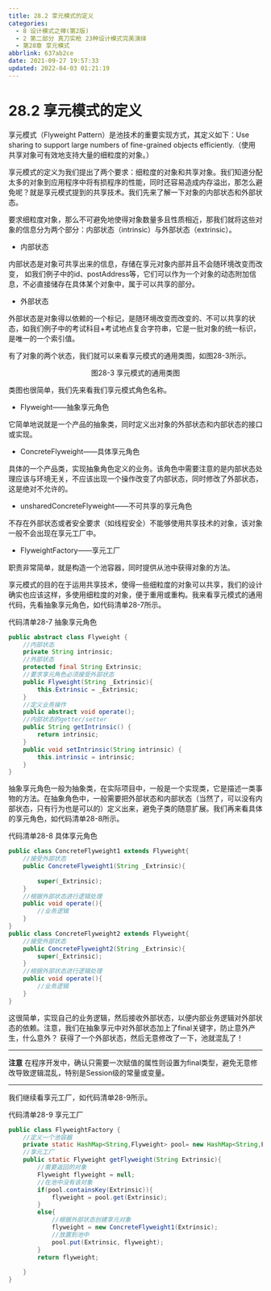 ```yaml
---
title: 28.2 享元模式的定义
categories: 
  - 8 设计模式之禅(第2版)
  - 2 第二部分 真刀实枪 23种设计模式完美演绎
  - 第28章 享元模式
abbrlink: 637ab2ce
date: 2021-09-27 19:57:33
updated: 2022-04-03 01:21:19
---
```

# 28.2 享元模式的定义
享元模式（Flyweight Pattern）是池技术的重要实现方式，其定义如下：Use sharing to support large numbers of fine-grained objects efficiently.（使用共享对象可有效地支持大量的细粒度的对象。）

享元模式的定义为我们提出了两个要求：细粒度的对象和共享对象。我们知道分配太多的对象到应用程序中将有损程序的性能，同时还容易造成内存溢出，那怎么避免呢？就是享元模式提到的共享技术。我们先来了解一下对象的内部状态和外部状态。

要求细粒度对象，那么不可避免地使得对象数量多且性质相近，那我们就将这些对象的信息分为两个部分：内部状态（intrinsic）与外部状态（extrinsic）。

- 内部状态

内部状态是对象可共享出来的信息，存储在享元对象内部并且不会随环境改变而改变， 如我们例子中的id、postAddress等，它们可以作为一个对象的动态附加信息，不必直接储存在具体某个对象中，属于可以共享的部分。
- 外部状态

外部状态是对象得以依赖的一个标记，是随环境改变而改变的、不可以共享的状态，如我们例子中的考试科目+考试地点复合字符串，它是一批对象的统一标识，是唯一的一个索引值。

有了对象的两个状态，我们就可以来看享元模式的通用类图，如图28-3所示。
<center>图28-3 享元模式的通用类图</center>

类图也很简单，我们先来看我们享元模式角色名称。
- Flyweight——抽象享元角色

它简单地说就是一个产品的抽象类，同时定义出对象的外部状态和内部状态的接口或实现。
- ConcreteFlyweight——具体享元角色

具体的一个产品类，实现抽象角色定义的业务。该角色中需要注意的是内部状态处理应该与环境无关，不应该出现一个操作改变了内部状态，同时修改了外部状态，这是绝对不允许的。

- unsharedConcreteFlyweight——不可共享的享元角色

不存在外部状态或者安全要求（如线程安全）不能够使用共享技术的对象，该对象一般不会出现在享元工厂中。
- FlyweightFactory——享元工厂

职责非常简单，就是构造一个池容器，同时提供从池中获得对象的方法。

享元模式的目的在于运用共享技术，使得一些细粒度的对象可以共享，我们的设计确实也应该这样，多使用细粒度的对象，便于重用或重构。我来看享元模式的通用代码，先看抽象享元角色，如代码清单28-7所示。

代码清单28-7 抽象享元角色
```java
public abstract class Flyweight {
    //内部状态
    private String intrinsic;
    //外部状态
    protected final String Extrinsic;
    //要求享元角色必须接受外部状态
    public Flyweight(String _Extrinsic){
        this.Extrinsic = _Extrinsic;
    }
    //定义业务操作
    public abstract void operate();
    //内部状态的getter/setter
    public String getIntrinsic() {
        return intrinsic;
    }
    public void setIntrinsic(String intrinsic) {
        this.intrinsic = intrinsic;
    }
}
```
抽象享元角色一般为抽象类，在实际项目中，一般是一个实现类，它是描述一类事物的方法。在抽象角色中，一般需要把外部状态和内部状态（当然了，可以没有内部状态，只有行为也是可以的）定义出来，避免子类的随意扩展。我们再来看具体的享元角色，如代码清单28-8所示。

代码清单28-8 具体享元角色
```java
public class ConcreteFlyweight1 extends Flyweight{
    //接受外部状态
    public ConcreteFlyweight1(String _Extrinsic){
        
        super(_Extrinsic);
    }
    //根据外部状态进行逻辑处理
    public void operate(){
        //业务逻辑
    }
}
public class ConcreteFlyweight2 extends Flyweight{
    //接受外部状态
    public ConcreteFlyweight2(String _Extrinsic){
        super(_Extrinsic);
    }
    //根据外部状态进行逻辑处理
    public void operate(){
        //业务逻辑
    }
}
```
这很简单，实现自己的业务逻辑，然后接收外部状态，以便内部业务逻辑对外部状态的依赖。注意，我们在抽象享元中对外部状态加上了final关键字，防止意外产生，什么意外？ 获得了一个外部状态，然后无意修改了一下，池就混乱了！

___
**注意** 在程序开发中，确认只需要一次赋值的属性则设置为final类型，避免无意修改导致逻辑混乱，特别是Session级的常量或变量。
___
我们继续看享元工厂，如代码清单28-9所示。

代码清单28-9 享元工厂
```java
public class FlyweightFactory {
    //定义一个池容器
    private static HashMap<String,Flyweight> pool= new HashMap<String,Flyweight>();
    //享元工厂
    public static Flyweight getFlyweight(String Extrinsic){
        //需要返回的对象
        Flyweight flyweight = null;
        //在池中没有该对象
        if(pool.containsKey(Extrinsic)){
            flyweight = pool.get(Extrinsic);
        }
        else{
            //根据外部状态创建享元对象
            flyweight = new ConcreteFlyweight1(Extrinsic);
            //放置到池中
            pool.put(Extrinsic, flyweight);
        }
        return flyweight;
        
    }
}
```
